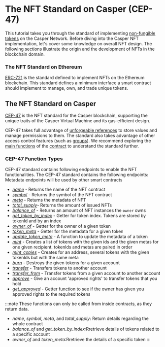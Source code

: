 # The NFT Standard on Casper (CEP-47)

This tutorial takes you through the standard of implementing [non-fungible tokens](/docs/glossary/N#non-fungible-token) on the Casper Network. Before diving into the Casper NFT implementation, let's cover some knowledge on overall NFT design. The following sections illustrate the origin and the development of NFTs in the blockchain domain.

### The NFT Standard on Ethereum
[ERC-721](https://eips.ethereum.org/EIPS/eip-721) is the standard defined to implement NFTs on the Ethereum blockchain. This standard defines a minimum interface a smart contract should implement to manage, own, and trade unique tokens. 

## The NFT Standard on Casper
[CEP-47](https://github.com/casper-ecosystem/casper-nft-cep47) is the NFT standard for the Casper blockchain, supporting the unique traits of the Casper Virtual Machine and its gas-efficient design. 

CEP-47 takes full advantage of [unforgeable references](/docs/design/uref) to store values and manage permissions to them. The standard also takes advantage of other access control features (such as [groups](/docs/glossary/G#groups)). We recommend exploring the [main functions](../cep47/#cep-47-function-types) of the [contract](https://github.com/casper-ecosystem/casper-nft-cep47/blob/master/cep47/bin/cep47_token.rs) to understand the standard further.

### CEP-47 Function Types
CEP-47 standard contains following endpoints to enable the NFT functionalities. 
The CEP-47 standard contains the following endpoints:
Metadata endpoints will be used by other smart contracts
- [*name*](https://github.com/casper-ecosystem/casper-nft-cep47/blob/09b40b0caf4cfc6f73d1e5f7d5b9c868228f7621/cep47/bin/cep47_token.rs#L44-L47) - Returns the name of the NFT contract
- [*symbol*](https://github.com/casper-ecosystem/casper-nft-cep47/blob/09b40b0caf4cfc6f73d1e5f7d5b9c868228f7621/cep47/bin/cep47_token.rs#L50-L53) - Returns the symbol of the NFT contract
- [*meta*](https://github.com/casper-ecosystem/casper-nft-cep47/blob/09b40b0caf4cfc6f73d1e5f7d5b9c868228f7621/cep47/bin/cep47_token.rs#L56-L59) - Returns the metadata of NFT
- [*total_supply*](https://github.com/casper-ecosystem/casper-nft-cep47/blob/09b40b0caf4cfc6f73d1e5f7d5b9c868228f7621/cep47/bin/cep47_token.rs#L62-L65)- Returns the amount of issued NFTs
- [*balance_of*](https://github.com/casper-ecosystem/casper-nft-cep47/blob/09b40b0caf4cfc6f73d1e5f7d5b9c868228f7621/cep47/bin/cep47_token.rs#L68-L72) - Returns an amount of NFT instances the `owner` owns
- [*get_token_by_index*](https://github.com/casper-ecosystem/casper-nft-cep47/blob/09b40b0caf4cfc6f73d1e5f7d5b9c868228f7621/cep47/bin/cep47_token.rs#L75-L80) - Getter for token index. Tokens are stored by tokenId and by an index
- [*owner_of*](https://github.com/casper-ecosystem/casper-nft-cep47/blob/09b40b0caf4cfc6f73d1e5f7d5b9c868228f7621/cep47/bin/cep47_token.rs#L83-L87) - Getter for the owner of a given token
- [*token_meta*](https://github.com/casper-ecosystem/casper-nft-cep47/blob/09b40b0caf4cfc6f73d1e5f7d5b9c868228f7621/cep47/bin/cep47_token.rs#L90-L94) - Getter for the metadata for a given token
- [*update_token_meta*](https://github.com/casper-ecosystem/casper-nft-cep47/blob/09b40b0caf4cfc6f73d1e5f7d5b9c868228f7621/cep47/bin/cep47_token.rs#L97-L103) -  A function to update the metadata of a token
- [*mint*](https://github.com/casper-ecosystem/casper-nft-cep47/blob/09b40b0caf4cfc6f73d1e5f7d5b9c868228f7621/cep47/bin/cep47_token.rs#L106-L113) - Creates a list of tokens with the given ids and the given metas for one given recipient. tokenIds and metas are paired in order
- [*mint_copies*](https://github.com/casper-ecosystem/casper-nft-cep47/blob/09b40b0caf4cfc6f73d1e5f7d5b9c868228f7621/cep47/bin/cep47_token.rs#L116-L124) - Creates for an address, several tokens with the given tokenIds but with the same meta
- [*burn*](https://github.com/casper-ecosystem/casper-nft-cep47/blob/09b40b0caf4cfc6f73d1e5f7d5b9c868228f7621/cep47/bin/cep47_token.rs#L127-L133) - Destroys the given tokens for a given account
- [*transfer*](https://github.com/casper-ecosystem/casper-nft-cep47/blob/09b40b0caf4cfc6f73d1e5f7d5b9c868228f7621/cep47/bin/cep47_token.rs#L136-L142) - Transfers tokens to another account
- [*transfer_from*](https://github.com/casper-ecosystem/casper-nft-cep47/blob/09b40b0caf4cfc6f73d1e5f7d5b9c868228f7621/cep47/bin/cep47_token.rs#L145-L152) - Transfer tokens from a given account to another account
- [*approve*](https://github.com/casper-ecosystem/casper-nft-cep47/blob/09b40b0caf4cfc6f73d1e5f7d5b9c868228f7621/cep47/bin/cep47_token.rs#L155-L161) - Give an account 'approved rights' to transfer tokens that you hold
- [*get_approved*](https://github.com/casper-ecosystem/casper-nft-cep47/blob/09b40b0caf4cfc6f73d1e5f7d5b9c868228f7621/cep47/bin/cep47_token.rs#L164-L169) - Getter function to see if the owner has given you approved rights to the required tokens 

:::note
These functions can only be called from inside contracts, as they return data.
- *name*, *symbol*, *meta*, and *total_supply*: Return details regarding the whole contract
- *balance_of* and *get_token_by_index*:Rretrieve details of tokens related to a specific account
- *owner_of* and *token_meta*:Rretrieve the details of a specific token
:::

